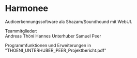 # Harmonee  
Audioerkennungssoftware ala Shazam/Soundhound mit WebUI.  
  
Teammitglieder:  
Andreas Thöni  Hannes Unterhuber  Samuel Peer    

Programmfunktionen und Erweiterungen in "THOENI_UNTERHUBER_PEER_Projektbericht.pdf"
